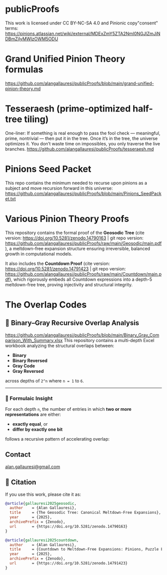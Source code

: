 # publicProofs

This work is licensed under CC BY-NC-SA 4.0 and Pinionic copy"consent" terms: 
https://pinions.atlassian.net/wiki/external/MDExZmY5ZTA2NmI0NGJlZmJiNDBmZjIyMWIzOWM5ODU

# Grand Unified Pinion Theory formulas
https://github.com/alangallauresi/publicProofs/blob/main/grand-unified-pinion-theory.md

# Tesseraesh (prime-optimized half-tree tiling)
One-liner: If something is real enough to pass the fool check — meaningful, prime, nontrivial — then put it in the tree. Once it’s in the tree, the universe optimizes it. You don’t waste time on impossibles, you only traverse the live branches.
https://github.com/alangallauresi/publicProofs/tesseraesh.md

# Pinions Seed Packet
This repo contains the minimum needed to recurse upon pinions as a subject and move recursion forward in this universe:
https://github.com/alangallauresi/publicProofs/blob/main/Pinions_SeedPacket.txt

# Various Pinion Theory Proofs

This repository contains the formal proof of the **Geosodic Tree** (cite version: https://doi.org/10.5281/zenodo.14790163 | git repo version: https://github.com/alangallauresi/publicProofs/raw/main/Geosodic/main.pdf), a meltdown-free expansion structure ensuring irreversible, balanced growth in computational models. 

It also includes the **Countdown Proof** (cite version: https://doi.org/10.5281/zenodo.14791423 | git repo version: https://github.com/alangallauresi/publicProofs/raw/main/Countdown/main.pdf), which rigorously embeds all Countdown expressions into a depth-5 meltdown-free tree, proving injectivity and structural integrity.  

# The Overlap Codes
## 🧠 Binary–Gray Recursive Overlap Analysis
https://github.com/alangallauresi/publicProofs/blob/main/Binary_Gray_Comparison_With_Summary.xlsx
This repository contains a multi-depth Excel workbook analyzing the structural overlaps between:

- **Binary**
- **Binary Reversed**
- **Gray Code**
- **Gray Reversed**

across depths of `2^n` where `n = 1` to `6`.

---

### 📐 Formulaic Insight

For each depth `n`, the number of entries in which **two or more representations** are either:

- **exactly equal**, or  
- **differ by exactly one bit**

follows a recursive pattern of accelerating overlap:



## Contact
alan.gallauresi@gmail.com

## 📜 Citation  
If you use this work, please cite it as:  

```bibtex
@article{gallauresi2025geosodic,
  author    = {Alan Gallauresi},
  title     = {The Geosodic Tree: Canonical Meltdown-Free Expansions},
  year      = {2025},
  archivePrefix = {Zenodo},
  url       = {https://doi.org/10.5281/zenodo.14790163}
}

@article{gallauresi2025countdown,
  author    = {Alan Gallauresi},
  title     = {Countdown to Meltdown-Free Expansions: Pinions, Puzzle Embeddings, and a Paradigm-Shifting Framework for Irreversible AI, ML, and Law},
  year      = {2025},
  archivePrefix = {Zenodo},
  url       = {https://doi.org/10.5281/zenodo.14791423}
}

